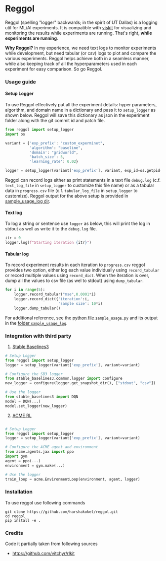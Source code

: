# Reggol

Reggol (spelling "logger" backwards; in the spirit of UT Dallas) is a logging util for ML/AI experiments. It is compatible with [viskit](https://github.com/harshakokel/viskit) for visualizing and monitoring the results while experiments are running. That's right, **while experiments are running**.

**Why Reggol?** In my experience, we need text logs to monitor experiments while development, but need tabular (or csv) logs to plot and compare the various experiments. Reggol helps achieve both in a seamless manner, while also keeping track of all the hyperparameters used in each experiment for easy comparison. So go Reggol.

### Usage guide

#### Setup Logger 

To use Reggol effectively put all the experiment details: hyper parameters, algorithm, and domain name in a dictionary and pass it to `setup_logger` as shown below. Reggol will save this dictionary as json in the experiment folder along with the git commit id and patch file.  

```python 
from reggol import setup_logger
import os

variant = {'exp_prefix': "custom_experminet",
           'algorithm': "baseline",
           'domain': "gridworld",
           'batch_size': 5,
           'learning_rate': 0.02}

logger = setup_logger(variant['exp_prefix'], variant, exp_id=os.getpid())
```

Reggol can record logs either as print statements in a text file `debug.log` (c.f. `text_log_file` in `setup_logger` to customize this file name) or as a tabular data in `progress.csv` file (c.f. `tabular_log_file` in `setup_logger` to customize). Reggol output for the above setup is provided in [sample_usage_log dir](./sample_usage_log/).

#### Text log 

To log a string or sentence use `logger` as below, this will print the log in stdout as well as write it to the `debug.log` file.

```python
itr = 0
logger.log(f"Starting iteration {itr}")
```

#### Tabular log 

To record experiment results in each iteration to `progress.csv` reggol provides two option, either log each value individually using `record_tabular` or record multiple values using `record_dict`. When the iteration is over, dump all the values to csv file (as wel to stdout) using `dump_tabular`. 

```python
for i in range(5):
    logger.record_tabular("mse",0.0001*i)
    logger.record_dict({'iteration':i,
                        'sample size': 10*i)
    logger.dump_tabular()
```

For additional reference, see the [python file `sample_usage.py`](./sample_usage.py) and its output in the [folder `sample_usage_log`](./sample_usage_log). 

### Integration with third party

1. [Stable Baselines3](https://stable-baselines3.readthedocs.io) 

```python
# Setup Logger
from reggol import setup_logger
logger = setup_logger(variant['exp_prefix'], variant=variant)

# Configure the SB3 logger
from stable_baselines3.common.logger import configure
new_logger = configure(logger.get_snapshot_dir(), ["stdout", "csv"])

# Use the logger
from stable_baselines3 import DQN
model = DQN(...)
model.set_logger(new_logger)
```

2. [ACME RL](https://github.com/deepmind/acme)

```python

# Setup Logger
from reggol import setup_logger
logger = setup_logger(variant['exp_prefix'], variant=variant)

# Configure the ACME agent and environment
from acme.agents.jax import ppo
import gym
agent = ppo(...)
environment = gym.make(...)

# Use the logger
train_loop = acme.EnvironmentLoop(environment, agent, logger)
```

### Installation

To use reggol use following commands

```
git clone https://github.com/harshakokel/reggol.git
cd reggol
pip install -e .
```


### Credits

Code it partially taken from following sources

* https://github.com/vitchyr/rlkit 

